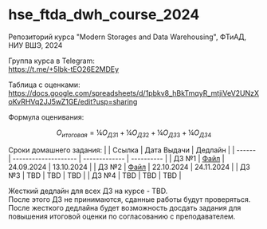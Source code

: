 # hse_ftda_dwh_course_2024
Репозиторий курса "Modern Storages and Data Warehousing", ФТиАД, НИУ ВШЭ, 2024

Группа курса в Telegram:<br>
https://t.me/+5lbk-tEO26E2MDEy

Таблица с оценками:<br>
https://docs.google.com/spreadsheets/d/1pbkv8_hBkTmqyR_mtjiVeV2UNzXoKvRHVq2JJ5wZ1GE/edit?usp=sharing

Формула оценивания:
```math
O_{итоговая} = ¼ O_{ДЗ 1} + ¼ O_{ДЗ 2} + ¼ O_{ДЗ 3} + ¼ O_{ДЗ 4}
```

Сроки домашнего задания:
|        | Ссылка               | Дата Выдачи   | Дедлайн    |
| ------ | -------------------- | ------------- | ---------- |
| ДЗ №1  | [Файл](hw01/hw1.pdf) | 24.09.2024    | 13.10.2024 |
| ДЗ №2  | [Файл](hw02/hw2.pdf) | 22.10.2024    | 24.11.2024 |
| ДЗ №3  | TBD                  | TBD           | TBD        |
| ДЗ №4  | TBD                  | TBD           | TBD        |

Жесткий дедлайн для всех ДЗ на курсе - TBD.<br>
После этого ДЗ не принимаются, сданные работы будут проверяться.<br>
После жесткого дедлайна будет возможность досдать задания для повышения итоговой оценки по согласованию с преподавателем.